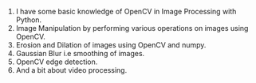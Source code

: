 1) I have some basic knowledge of OpenCV in Image Processing with Python.
2) Image Manipulation by performing various operations on images using OpenCV.
3) Erosion and Dilation of images using OpenCV and numpy.
4) Gaussian Blur i.e smoothing of images.
5) OpenCV edge detection.
6) And a bit about video processing.

